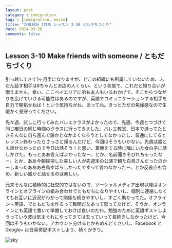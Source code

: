 ```yaml
---
layout: post
category : immigration
tags : [immigration, movie]
title: "浮草日記 2月め レッスン 3-10 ともだちづくり"
date: 2014-03-20
comments: false
---
```


## Lesson 3-10 Make friends with someone / ともだちづくり

引っ越してきて1ヶ月半になりますが、どこの組織にも所属していないため、ふだん話す相手は8ちゃんとお店の人くらい、という状態で、これだと知り合いが増えません。幸い、ここベイエリアに弟も友人もいるおかげで、そこからつながりを広げていける可能性はあるのですが、英語でコミュニケーションする相手を自力で開拓せねば！という気持ちがね、あってね。きっとただの焦燥感なので生暖かく見守ってください。

先々週、試しに行ってみたバレエクラスがよかったので、先週、今週とつづけて同じ曜日の同じ時間のクラスに行ってきました。バレエ教室、日本で通ってたときそんなに自ら進んで誰かとなかよくなろうとしてなかったし、普通にしてるとレッスン終わったらさっさと帰るんだけど、今回はそうもいかない。先週は誰とも話せなかったので今日は話そう！と思い、着替えてる時に隣にいた女の子に話しかけた。もっとああ言えばよかったなー、とか、名前聞きそびれちゃったなー、とか、ああ今朝挨拶した美しい人が先週末の公演で観た白鳥さんだったのかーしまったあああ白鳥すばらしかったですって言わなかったー、とか反省点も含め、新しい誰かと話せるのは楽しい。

元来そんなに積極的に社交的ではないので、ソーシャルメディア出現以降はオンラインとオフラインの組み合わせでともだちになりやすいし、個別に連絡しなくてもお互いに近況がわかって関係も続きやすいし、すごく助かってた。オフライン＋英語、でともだちを作るって難関だなあって思ってたけど、そうか、オンラインにも英語で書いて準備しておけば良いのだわ。勉強のために英語ポストしようっていう波は気まぐれにやってきては去っていって長続きしなかったけど、今回はそうもいかない。アカウント分けるとかもめんどくさいし、Facebook と Google+ は日英併記ポストしよう、続くかぎり。

![sky](https://lh6.googleusercontent.com/-UHslvnn_U8M/UzdZkl2a9lI/AAAAAAAB9-8/2v7dyLMkfG0/w620-h465-no/P1160370.JPG)
